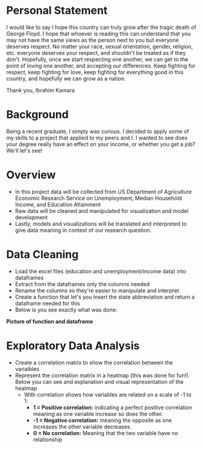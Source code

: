 # Personal Statement
I would like to say I hope this country can truly grow after the tragic death of George Floyd. I hope that whoever is reading this can understand that you may not have the same views as the person next to you but everyone deserves respect. No matter your race, sexual orientation, gender, religion, etc. everyone deserves your respect, and shouldn't be treated as if they don't. Hopefully, once we start respecting one another, we can get to the point of loving one another, and accepting our differences. Keep fighting for respect, keep fighting for love, keep fighting for everything good in this country, and hopefully we can grow as a nation.

Thank you,
Ibrahim Kamara

# Background
Being a recent graduate, I simply was curious. I decided to apply some of my skills to a project that applied to my peers and I. I wanted to see does your degree really have an effect on your income, or whether you get a job? We'll let's see!

# Overview
- In this project data will be collected from US Department of Agriculture Economic Research Service on Unemployment, Median Household Income, and Education Attainment
- Raw data will be cleaned and manipulated for visualization and model development
- Lastly, models and visualizations will be translated and interpreted to give data meaning in context of our research question.

# Data Cleaning
- Load the excel files (education and unemployment/income data) into dataframes
- Extract from the dataframes only the columns needed
- Rename the columns so they're easier to manipulate and interpret
- Create a function that let's you insert the state abbreviation and return a dataframe needed for this
- Below is you see exactly what was done:

**Picture of function and dataframe**

# Exploratory Data Analysis
- Create a correlation matrix to show the correlation between the varialbles
- Represent the correlation matrix in a heatmap (this was done for fun!). Below you can see and explanation and visual representation of the heatmap
  - With correlation shows how variables are related on a scale of -1 to 1:
    - **1 = Positive correlation:**  indicating a perfect positive correlation meaning as one variable increase so does the other. 
    - **-1 = Negative correlation:** meaning the opposite as one increases the other variable decreases. 
    - **0 = No correlation:**  Meaning that the two variable have no relationship
   
